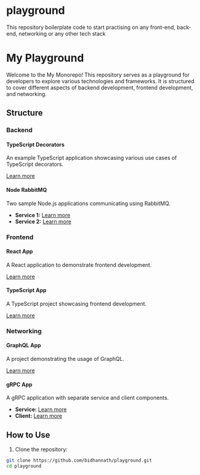 # playground
This repository boilerplate code to start practising on any front-end, back-end, networking or any other tech stack
# My Playground

Welcome to the My Monorepo! This repository serves as a playground for developers to explore various technologies and frameworks. It is structured to cover different aspects of backend development, frontend development, and networking.

## Structure

### Backend

#### TypeScript Decorators

An example TypeScript application showcasing various use cases of TypeScript decorators.

[Learn more](./backend/typescript-decorators/README.md)

#### Node RabbitMQ

Two sample Node.js applications communicating using RabbitMQ.

- **Service 1:** [Learn more](./backend/node-rabbitmq/service-1/README.md)
- **Service 2:** [Learn more](./backend/node-rabbitmq/service-2/README.md)

### Frontend

#### React App

A React application to demonstrate frontend development.

[Learn more](./frontend/react-app/README.md)

#### TypeScript App

A TypeScript project showcasing frontend development.

[Learn more](./frontend/typescript-app/README.md)

### Networking

#### GraphQL App

A project demonstrating the usage of GraphQL.

[Learn more](./networking/graphql-app/README.md)

#### gRPC App

A gRPC application with separate service and client components.

- **Service:** [Learn more](./networking/grpc-app/service/README.md)
- **Client:** [Learn more](./networking/grpc-app/client/README.md)

## How to Use

1. Clone the repository:

```bash
git clone https://github.com/bidhannath/playground.git
cd playground
